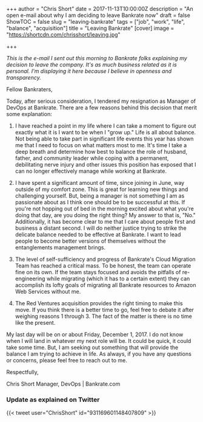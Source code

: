 +++
author = "Chris Short"
date = 2017-11-13T10:00:00Z
description = "An open e-mail about why I am deciding to leave Bankrate now"
draft = false
ShowTOC = false
slug = "leaving-bankrate"
tags = ["job", "work", "life", "balance", "acquisition"]
title = "Leaving Bankrate"
[cover]
image = "https://shortcdn.com/chrisshort/leaving.jpg"

+++

*This is the e-mail I sent out this morning to Bankrate folks explaining my decision to leave the company. It's as much business related as it is personal. I'm displaying it here because I believe in openness and transparency.*

Fellow Bankraters,

Today, after serious consideration, I tendered my resignation as Manager of DevOps at Bankrate. There are a few reasons behind this decision that merit some explanation:

1. I have reached a point in my life where I can take a moment to figure out exactly what it is I want to be when I "grow up." Life is all about balance. Not being able to take part in significant life events this year has shown me that I need to focus on what matters most to me. It's time I take a deep breath and determine how best to balance the role of husband, father, and community leader while coping with a permanent, debilitating nerve injury and other issues this position has exposed that I can no longer effectively manage while working at Bankrate.

2. I have spent a significant amount of time, since joining in June, way outside of my comfort zone. This is great for learning new things and challenging yourself. But, being a manager is not something I am as passionate about as I think one should be to be successful at this. If you're not hopping out of bed in the morning excited about what you're doing that day, are you doing the right thing? My answer to that is, "No." Additionally, it has become clear to me that I care about people first and business a distant second. I will do neither justice trying to strike the delicate balance needed to be effective at Bankrate. I want to lead people to become better versions of themselves without the entanglements management brings.

3. The level of self-sufficiency and progress of Bankrate's Cloud Migration Team has reached a critical mass. To be honest, the team can operate fine on its own. If the team stays focused and avoids the pitfalls of re-engineering while migrating (which it has to a certain extent) they can accomplish its lofty goals of migrating all Bankrate resources to Amazon Web Services without me.

4. The Red Ventures acquisition provides the right timing to make this move. If you think there is a better time to go, feel free to debate it after weighing reasons 1 through 3. The fact of the matter is there is no time like the present.

My last day will be on or about Friday, December 1, 2017. I do not know when I will land in whatever my next role will be. It could be quick, it could take some time. But, I am seeking out something that will provide the balance I am trying to achieve in life. As always, if you have any questions or concerns, please feel free to reach out to me.

Respectfully,

Chris Short
Manager, DevOps | Bankrate.com

### Update as explained on Twitter

{{< tweet user="ChrisShort" id="931169601148407809" >}}

